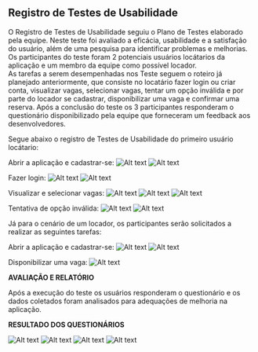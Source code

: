 ## Registro de Testes de Usabilidade

O Registro de Testes de Usabilidade seguiu o Plano de Testes elaborado pela equipe. Neste teste foi avaliado a eficácia, usabilidade e a satisfação do usuário, além de uma pesquisa para identificar problemas e melhorias.<br>
Os participantes do teste foram 2 potenciais usuários locátarios da aplicação e um membro da equipe como possível locador. <br>
As tarefas a serem desempenhadas nos Teste seguem o roteiro já planejado anteriormente, que consiste no locatário fazer login ou criar conta, visualizar vagas, selecionar vagas, tentar um opção inválida e por parte do locador se cadastrar, disponibilizar uma vaga e confirmar uma reserva. Após a conclusão do teste os 3 participantes responderam o questionário disponibilizado pela equipe que forneceram um feedback aos desenvolvedores.

Segue abaixo o registro de Testes de Usabilidade do primeiro usuário locátario:

Abrir a aplicação e cadastrar-se:
![Alt text](<img/abrir.png>) ![Alt text](<img/cadastroo.png>)

Fazer login:
![Alt text](<img/loginn.png>) ![Alt text](<img/loginnn.png>)

Visualizar e selecionar vagas:
![Alt text](<img/visuu.png>) ![Alt text](<img/visuuu.png>) ![Alt text](<img/visuuuu.png>)

Tentativa de opção inválida:
![Alt text](<img/inv.png>) ![Alt text](img/invv.png>) 

Já para o cenário de um locador, os participantes serão solicitados a realizar as seguintes tarefas:

Abrir a aplicação e cadastrar-se:
![Alt text](<img/abrir.png>) ![Alt text](<img/locadorr.png>) 

Disponibilizar uma vaga:
![Alt text](<img/vagacas.png>)

**AVALIAÇÃO E RELATÓRIO** 

Após a execução do teste os usuários responderam o questionário e os dados coletados foram analisados para adequações de melhoria na aplicação.

**RESULTADO DOS QUESTIONÁRIOS**

![Alt text](<img/form1.png>) ![Alt text](<img/form2.png>) ![Alt text](<img/form3.png>) ![Alt text](<img/form4.png>) 
